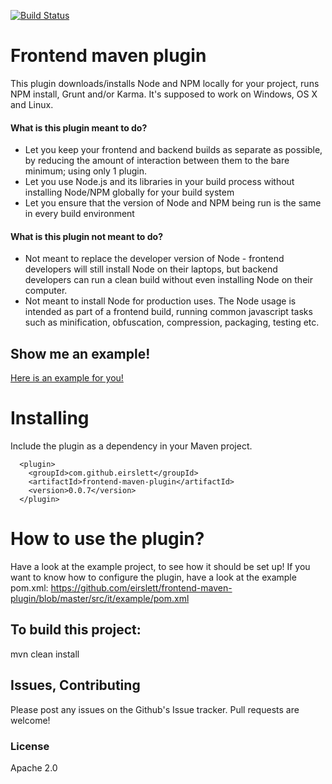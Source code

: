 [![Build Status](https://travis-ci.org/eirslett/frontend-maven-plugin.png?branch=master)](https://travis-ci.org/eirslett/frontend-maven-plugin)

# Frontend maven plugin
This plugin downloads/installs Node and NPM locally for your project, runs NPM install, Grunt and/or Karma.
It's supposed to work on Windows, OS X and Linux.

#### What is this plugin meant to do?
- Let you keep your frontend and backend builds as separate as possible, by
reducing the amount of interaction between them to the bare minimum; using only 1 plugin.
- Let you use Node.js and its libraries in your build process without installing Node/NPM
globally for your build system
- Let you ensure that the version of Node and NPM being run is the same in every build environment

#### What is this plugin not meant to do?
- Not meant to replace the developer version of Node - frontend developers will still install Node on their
laptops, but backend developers can run a clean build without even installing Node on their computer.
- Not meant to install Node for production uses. The Node usage is intended as part of a frontend build,
running common javascript tasks such as minification, obfuscation, compression, packaging, testing etc.

## Show me an example!
[Here is an example for you!](https://github.com/eirslett/frontend-maven-plugin/tree/master/src/it/example)

# Installing
Include the plugin as a dependency in your Maven project.
```<plugins>
  <plugin>
    <groupId>com.github.eirslett</groupId>
    <artifactId>frontend-maven-plugin</artifactId>
    <version>0.0.7</version>
  </plugin>
```

# How to use the plugin?
Have a look at the example project, to see how it should be set up!
If you want to know how to configure the plugin, have a look at the example pom.xml:
https://github.com/eirslett/frontend-maven-plugin/blob/master/src/it/example/pom.xml

## To build this project:
mvn clean install

## Issues, Contributing
Please post any issues on the Github's Issue tracker. Pull requests are welcome!

### License
Apache 2.0
